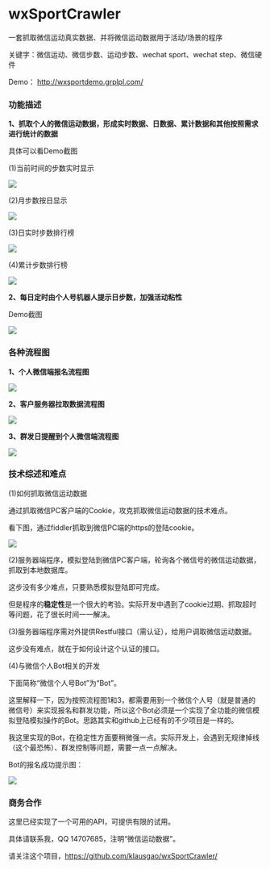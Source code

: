 # wxSportCrawler
一套抓取微信运动真实数据、并将微信运动数据用于活动/场景的程序

关键字：微信运动、微信步数、运动步数、wechat sport、wechat step、微信硬件

Demo：
http://wxsportdemo.grplpl.com/

### 功能描述
**1、抓取个人的微信运动数据，形成实时数据、日数据、累计数据和其他按照需求进行统计的数据**

具体可以看Demo截图

(1)当前时间的步数实时显示

![](//dn-cnode.qbox.me/FtknJahVHz6mJCL9MjL5LOsrYnBU)


(2)月步数按日显示

![](//dn-cnode.qbox.me/FiB1opFZqjTEe2fPOgHrfnkddLiI)


(3)日实时步数排行榜

![](//dn-cnode.qbox.me/FhnBZbyxMy1jLpiYUlnh63vuwx3-)


(4)累计步数排行榜

![](//dn-cnode.qbox.me/FocGicpPFWds_LqVNegIerQ_Was1)


**2、每日定时由个人号机器人提示日步数，加强活动粘性**

Demo截图

![](//dn-cnode.qbox.me/FohyK-FBSbL5N-s68y5K6lH8WRh2)

### 各种流程图

**1、个人微信端报名流程图**

![](//dn-cnode.qbox.me/Fn1C6DJH-IhK_BH_019Rk44VlItZ)


**2、客户服务器拉取数据流程图**

![](//dn-cnode.qbox.me/Fn0gzn7Weo4JCv4O8ZHORsAaH-Io)


**3、群发日提醒到个人微信端流程图**

![](//dn-cnode.qbox.me/FsHwaZ6HKajmQgmQcXQBwtzRnLu5)


### 技术综述和难点

(1)如何抓取微信运动数据

通过抓取微信PC客户端的Cookie，攻克抓取微信运动数据的技术难点。

看下图，通过fiddler抓取到微信PC端的https的登陆cookie。

![](//dn-cnode.qbox.me/FtqlfporF4JnYR8iH8G5WAd9UFcC)


(2)服务器端程序，模拟登陆到微信PC客户端，轮询各个微信号的微信运动数据，抓取到本地数据库。

这步没有多少难点，只要熟悉模拟登陆即可完成。

但是程序的**稳定性**是一个很大的考验。实际开发中遇到了cookie过期、抓取超时等问题，花了很长时间一一解决。

(3)服务器端程序需对外提供Restful接口（需认证），给用户调取微信运动数据。

这步没有难点，就在于如何设计这个认证的接口。

(4)与微信个人Bot相关的开发

下面简称“微信个人号Bot”为“Bot”。

这里解释一下，因为按照流程图1和3，都需要用到一个微信个人号（就是普通的微信号）来实现报名和群发功能，所以这个Bot必须是一个实现了全功能的微信模拟登陆模拟操作的Bot。思路其实和github上已经有的不少项目是一样的。

我这里实现的Bot，在稳定性方面要稍微强一点。实际开发上，会遇到无规律掉线（这个最恐怖）、群发控制等问题，需要一点一点解决。

Bot的报名成功提示图：

![](//dn-cnode.qbox.me/FqTV5BCfjz5IYVEgW2NyKYJ5tSF1)


### 商务合作

这里已经实现了一个可用的API，可提供有限的试用。

具体请联系我，QQ 14707685，注明“微信运动数据”。

请关注这个项目，https://github.com/klausgao/wxSportCrawler/
